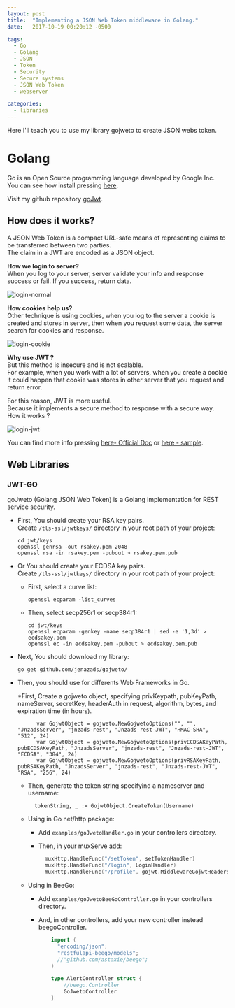 ```yaml
---
layout: post
title:  "Implementing a JSON Web Token middleware in Golang."
date:   2017-10-19 00:20:12 -0500

tags:
  - Go
  - Golang
  - JSON
  - Token
  - Security
  - Secure systems
  - JSON Web Token
  - webserver

categories:
  - libraries
---
```


Here I'll teach you to use my library gojweto to create JSON webs token.

# Golang

Go is an Open Source programming language developed by Google Inc.  
You can see how install pressing [here](/frameworks/Create-a-REST-service-using-Go-Language-and-BeeGo-Framework).

Visit my github repository [goJwt](https://github.com/jenazads/gojwt).

## How does it works?

A JSON Web Token is a compact URL-safe means of representing claims to be transferred between two parties.  
The claim in a JWT are encoded as a JSON object.

**How we login to server?**  
When you log to your server, server validate your info and response success or fail. If you success, return data.

![login-normal][normal-login]

**How cookies help us?**  
Other technique is using cookies, when you log to the server a cookie is created and stores in server, then when you request some data, the server search for cookies and response.

![login-cookie][cookie-login]

**Why use JWT ?**  
But this method is insecure and is not scalable.  
For example, when you work with a lot of servers, when you create a cookie it could happen that cookie was stores in other server that you request and return error.

For this reason, JWT is more useful.  
Because it implements a secure method to response with a secure way.  
How it works ?

![login-jwt][jwt-login]

You can find more info pressing [here- Official Doc](https://jwt.io/) or [here - sample](http://robmclarty.com/blog/what-is-a-json-web-token).
## Web Libraries

### JWT-GO

goJweto (Golang JSON Web Token) is a Golang implementation for REST service security.
  
* First, You should create your RSA key pairs.  
  Create `/tls-ssl/jwtkeys/` directory in your root path of your project:

      cd jwt/keys
      openssl genrsa -out rsakey.pem 2048
      openssl rsa -in rsakey.pem -pubout > rsakey.pem.pub

* Or You should create your ECDSA key pairs.  
  Create `/tls-ssl/jwtkeys/` directory in your root path of your project:

    * First, select a curve list:
    
          openssl ecparam -list_curves

    * Then, select secp256r1 or secp384r1:

          cd jwt/keys
          openssl ecparam -genkey -name secp384r1 | sed -e '1,3d' > ecdsakey.pem
          openssl ec -in ecdsakey.pem -pubout > ecdsakey.pem.pub

* Next, You should download my library:

      go get github.com/jenazads/gojweto/

* Then, you should use for differents Web Frameworks in Go.
        
    *First, Create a gojweto object, specifying privKeypath, pubKeyPath, nameServer, secretKey, headerAuth in request, algorithm, bytes, and expiration time (in hours).
    
            var GojwtObject = gojweto.NewGojwetoOptions("", "", "JnzadsServer", "jnzads-rest", "Jnzads-rest-JWT", "HMAC-SHA", "512", 24)
            var GojwtObject = gojweto.NewGojwetoOptions(privECDSAKeyPath, pubECDSAKeyPath, "JnzadsServer", "jnzads-rest", "Jnzads-rest-JWT", "ECDSA", "384", 24)
            var GojwtObject = gojweto.NewGojwetoOptions(privRSAKeyPath, pubRSAKeyPath, "JnzadsServer", "jnzads-rest", "Jnzads-rest-JWT", "RSA", "256", 24)
    
        
    * Then, generate the token string specifyind a nameserver and username:
      
            tokenString, _ := GojwtObject.CreateToken(Username)

    * Using in Go net/http package:
      
      * Add `examples/goJwetoHandler.go` in your controllers directory.
      
      * Then, in your muxServe add:
      
        ```go
          muxHttp.HandleFunc("/setToken", setTokenHandler)
          muxHttp.HandleFunc("/login", LoginHandler)
          muxHttp.HandleFunc("/profile", gojwt.MiddlewareGojwtHeaders(WithAuthHandler, NoAuthHandler))
        ```

    * Using in BeeGo:
    
      * Add `examples/goJwetoBeeGoController.go` in your controllers directory.
        
      * And, in other controllers, add your new controller instead beegoController.
      
        ```go
            import (
              "encoding/json";
              "restfulapi-beego/models";
              //"github.com/astaxie/beego";
            )

            type AlertController struct {
	            //beego.Controller
	            GoJwetoController
            }
        ```

[normal-login]:   /assets/internet_services/JWT/rest-work.jpg
[cookie-login]:   /assets/internet_services/JWT/cookie-work.jpg
[jwt-login]:      /assets/internet_services/JWT/jwt-work.jpg
